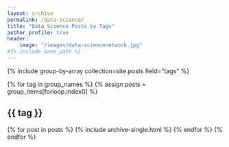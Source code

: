 ```yaml
---
layout: archive
permalink: /data-science/
title: "Data Science Posts by Tags"
author_profile: true
header:
    image: "/images/data-sciencenetwork.jpg"
#{% include base_path %}
---
```


{% include group-by-array collection=site.posts field="tags" %}

{% for tag in group_names %}
  {% assign posts = group_items[forloop.index0] %}
  <h2 id="{{ tag | slugify }}" class="archive__subtitle">{{ tag }}</h2>
  {% for post in posts %}
    {% include archive-single.html %}
  {% endfor %}
{% endfor %}